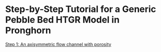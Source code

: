 # Step-by-Step Tutorial for a Generic Pebble Bed HTGR Model in Pronghorn

[Step 1: An axisymmetric flow channel with porosity](generic-pbr-tutorial/step1.md)
